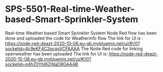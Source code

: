 # SPS-5501-Real-time-Weather-based-Smart-Sprinkler-System
Real-time Weather based Smart Sprinkler System
Node Red flow has been done and uploaded the code for Weatherinfo flow
The link for UI is : https://node-red-deazt-2020-10-08.eu-gb.mybluemix.net/ui/#!/0?socketid=4c9eKF4C2pcqsVCFAAAA
The Node Red code for linking openweather has been uploaded
The link for UI is: https://node-red-deazt-2020-10-08.eu-gb.mybluemix.net/ui/#!/0?socketid=q4hZ0YbI6ZiNaD8GAAAB
